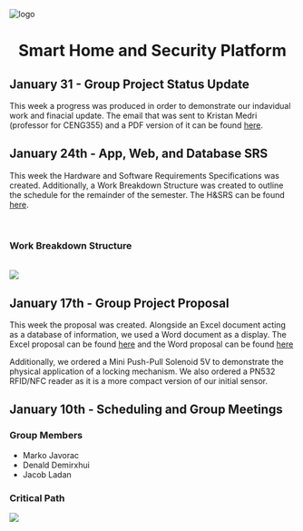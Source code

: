 ![logo](https://raw.githubusercontent.com/roomi-develop/roomi/master/documentation/Branding/roomi-branding/roomi--logo.png)
<h1 align="center">Smart Home and Security Platform</h1>
<!--
<h2>April 25 - Final Report</h2>
<p>Placeholder</p>

<h2>April 18 - Presentation</h2>
<p>Placeholder</p>

<h2>April 11 - Project Demonstration</h2>
<p>Placeholder</p>

<h2>April 4 - Group Physical Enclosure Demonstration</h2>
<p>Placeholder</p>

<h2>March 28 - Group Troubleshooting Status Update</h2>
<p>Placeholder</p>

<h2>March 21 - Checklist</h2>
<p>Placeholder</p>

<h2>March 14 - Group Project Status Update</h2>
<p>Placeholder</p>

<h2>March 7 - Group Build Instructions</h2>
<p>Placeholder</p>

<h2>February 28 - Group Integration Status Update</h2>
<p>Placeholder</p>

<h2>February 14 - App, Web and Database Independent Demonstration</h2>
<p>Placeholder</p>

<h2>February 7 - Structure, Abstract, Indroduction, Declaration</h>
<p>Placeholder</p>
-->

<h2>January 31 - Group Project Status Update</h2>
<p>
  This week a progress was produced in order to demonstrate our indavidual work and finacial update. The email that was sent 
  to Kristan Medri (professor for CENG355) and a PDF version of it can be found <a href="">here</a>.
</p>

<h2>January 24th - App, Web, and Database SRS</h2>
<p>
  This week the Hardware and Software Requirements Specifications was created. Additionally, a Work Breakdown Structure was created to outline the schedule for the remainder of the semester. The H&SRS can be found <a href="https://github.com/roomi-develop/roomi/blob/master/documentation/Capstone/SRS_RSR_pdf.pdf">here</a>.
</p>
<br>
<h3>Work Breakdown Structure</h3>
<br>
<img src="https://raw.githubusercontent.com/roomi-develop/roomi/master/documentation/Capstone/work_breakdown_structure.png">

<h2 >January 17th - Group Project Proposal</h2>
<p>
  This week the proposal was created. Alongside an Excel document acting as a database of information, we used a 
  Word document as a display. The Excel proposal can be found <a href="https://github.com/roomi-develop/roomi/blob/master/documentation/Capstone/roomi_proposal_excel.pdf">here</a> and the Word proposal can be found <a href="https://github.com/roomi-develop/roomi/blob/master/documentation/Capstone/roomi_proposal_word.pdf">here</a>
</p>
<p>
  Additionally, we ordered a Mini Push-Pull Solenoid 5V to demonstrate the physical application of a locking mechanism. We also
  ordered a PN532 RFID/NFC reader as it is a more compact version of our initial sensor.
</p>

<h2>January 10th - Scheduling and Group Meetings</h2>
<h3>Group Members</h3>
<ul>
  <li>Marko Javorac</li>
  <li>Denald Demirxhui</li>
  <li>Jacob Ladan</li>
</ul>
<h3>Critical Path</h3>
<img src="https://raw.githubusercontent.com/roomi-develop/roomi/master/documentation/Capstone/critical_path.PNG">
